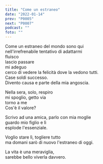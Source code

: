 ```yaml
---
title: "Come un estraneo"
date: "2022-01-14"
prev: "P0005"
next: "P0007"
podcast: ""
foto: ""
---
```


Come un estraneo del mondo sono qui  
nell'irrefrenabile tentativo di adattarmi  
fluisco  
lascio passare  
mi adeguo  
cerco di vedere la felicità dove la vedono tutti.  
Case soldi successo.  
Divento causa e parte della mia angoscia.  

Nella sera, solo, respiro  
mi spoglio, getto via  
torno a me  
Cos'è il valore?  

Scrivo ad una amica, parlo con mia moglie  
guardo mio figlio e lì  
esplode l'essenziale.  

Voglio stare lì, togliere tutto  
ma domani sarò di nuovo l'estraneo di oggi.  

La vita è una meraviglia,  
sarebbe bello viverla davvero. 
